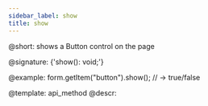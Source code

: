 ```yaml
---
sidebar_label: show
title: show
---          
```


@short: shows a Button control on the page

@signature: {'show(): void;'}

@example:
form.getItem("button").show();
// -> true/false


@template: api_method
@descr:



